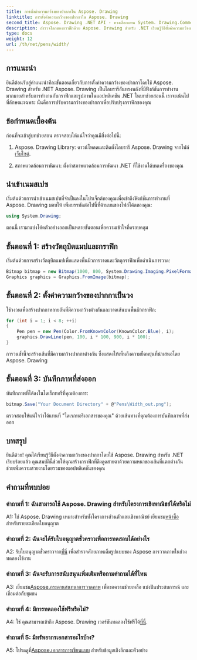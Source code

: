 ```yaml
---
title: การตั้งค่าความกว้างของปากกาใน Aspose. Drawing
linktitle: การตั้งค่าความกว้างของปากกาใน Aspose. Drawing
second_title: Aspose. Drawing .NET API - ทางเลือกแทน System. Drawing.Common
description: สำรวจโลกของกราฟิกด้วย Aspose. Drawing สำหรับ .NET เรียนรู้วิธีตั้งค่าความกว้างของปากกาแบบไดนามิกเพื่อให้ได้ภาพที่สวยงามน่าทึ่ง เริ่มต้นด้วยคำแนะนำทีละขั้นตอนของเรา
type: docs
weight: 12
url: /th/net/pens/width/
---
```

## การแนะนำ

ยินดีต้อนรับสู่คำแนะนำทีละขั้นตอนเกี่ยวกับการตั้งค่าความกว้างของปากกาโดยใช้ Aspose. Drawing สำหรับ .NET Aspose. Drawing เป็นไลบรารีอันทรงพลังที่มีฟังก์ชันการทำงานมากมายสำหรับการทำงานกับกราฟิกและรูปภาพในแอปพลิเคชัน .NET ในบทช่วยสอนนี้ เราจะเน้นไปที่ลักษณะเฉพาะ นั่นคือการปรับความกว้างของปากกาเพื่อปรับปรุงกราฟิกของคุณ

## ข้อกำหนดเบื้องต้น

ก่อนที่จะเข้าสู่บทช่วยสอน ตรวจสอบให้แน่ใจว่าคุณมีสิ่งต่อไปนี้:

1.  Aspose. Drawing Library: ดาวน์โหลดและติดตั้งไลบรารี Aspose. Drawing จากไฟล์[เว็บไซต์](https://releases.aspose.com/drawing/net/).

2. สภาพแวดล้อมการพัฒนา: ตั้งค่าสภาพแวดล้อมการพัฒนา .NET ที่ใช้งานได้บนเครื่องของคุณ

## นำเข้าเนมสเปซ

เริ่มต้นด้วยการนำเข้าเนมสเปซที่จำเป็นลงในโปรเจ็กต์ของคุณเพื่อเข้าถึงฟังก์ชันการทำงานที่ Aspose. Drawing มอบให้ เพิ่มบรรทัดต่อไปนี้ที่ด้านบนของไฟล์โค้ดของคุณ:

```csharp
using System.Drawing;
```

ตอนนี้ เรามาแบ่งโค้ดตัวอย่างออกเป็นหลายขั้นตอนเพื่อความเข้าใจที่ครอบคลุม

## ขั้นตอนที่ 1: สร้างวัตถุบิตแมปและกราฟิก

เริ่มต้นด้วยการสร้างวัตถุบิตแมปเพื่อแสดงพื้นผิวการวาดและวัตถุกราฟิกเพื่อดำเนินการวาด:

```csharp
Bitmap bitmap = new Bitmap(1000, 800, System.Drawing.Imaging.PixelFormat.Format32bppPArgb);
Graphics graphics = Graphics.FromImage(bitmap);
```

## ขั้นตอนที่ 2: ตั้งค่าความกว้างของปากกาเป็นวง

ใช้วงวนเพื่อสร้างปากกาหลายอันที่มีความกว้างต่างกันและวาดเส้นบนพื้นผิวกราฟิก:

```csharp
for (int i = 1; i < 8; ++i)
{
    Pen pen = new Pen(Color.FromKnownColor(KnownColor.Blue), i);
    graphics.DrawLine(pen, 100, i * 100, 900, i * 100);
}
```

การวนซ้ำนี้จะสร้างเส้นที่มีความกว้างปากกาต่างกัน ซึ่งแสดงให้เห็นถึงความยืดหยุ่นที่นำเสนอโดย Aspose. Drawing

## ขั้นตอนที่ 3: บันทึกภาพที่ส่งออก

บันทึกภาพที่ได้ลงในไดเร็กทอรีที่คุณต้องการ:

```csharp
bitmap.Save("Your Document Directory" + @"Pens\Width_out.png");
```

ตรวจสอบให้แน่ใจว่าได้แทนที่ "ไดเรกทอรีเอกสารของคุณ" ด้วยเส้นทางที่คุณต้องการบันทึกภาพที่ส่งออก

## บทสรุป

ยินดีด้วย! คุณได้เรียนรู้วิธีตั้งค่าความกว้างของปากกาโดยใช้ Aspose. Drawing สำหรับ .NET เรียบร้อยแล้ว คุณสมบัตินี้ช่วยให้คุณสร้างกราฟิกที่ดึงดูดสายตาด้วยความหนาของเส้นที่แตกต่างกัน ช่วยเพิ่มความสวยงามโดยรวมของแอปพลิเคชันของคุณ

## คำถามที่พบบ่อย

### คำถามที่ 1: ฉันสามารถใช้ Aspose. Drawing สำหรับโครงการเชิงพาณิชย์ได้หรือไม่

 A1: ใช่ Aspose. Drawing เหมาะสำหรับทั้งโครงการส่วนตัวและเชิงพาณิชย์ เยี่ยมชม[หน้าซื้อ](https://purchase.aspose.com/buy) สำหรับรายละเอียดใบอนุญาต

### คำถามที่ 2: ฉันจะได้รับใบอนุญาตชั่วคราวเพื่อการทดสอบได้อย่างไร

 A2: รับใบอนุญาตชั่วคราวจาก[ที่นี่](https://purchase.aspose.com/temporary-license/) เพื่อสำรวจศักยภาพเต็มรูปแบบของ Aspose การวาดภาพในช่วงทดลองใช้งาน

### คำถามที่ 3: ฉันจะรับการสนับสนุนเพิ่มเติมหรือถามคำถามได้ที่ไหน

 A3: เยี่ยมชม[Aspose.กระดานสนทนาการวาดภาพ](https://forum.aspose.com/c/diagram/17) เพื่อขอความช่วยเหลือ แบ่งปันประสบการณ์ และเชื่อมต่อกับชุมชน

### คำถามที่ 4: มีการทดลองใช้ฟรีหรือไม่?

 A4: ใช่ คุณสามารถเข้าถึง Aspose. Drawing เวอร์ชันทดลองใช้ฟรีได้[ที่นี่](https://releases.aspose.com/).

### คำถามที่ 5: มีทรัพยากรเอกสารอะไรบ้าง?

 A5: โปรดดูที่[Aspose.เอกสารการเขียนแบบ](https://reference.aspose.com/drawing/net/) สำหรับข้อมูลเชิงลึกและตัวอย่าง